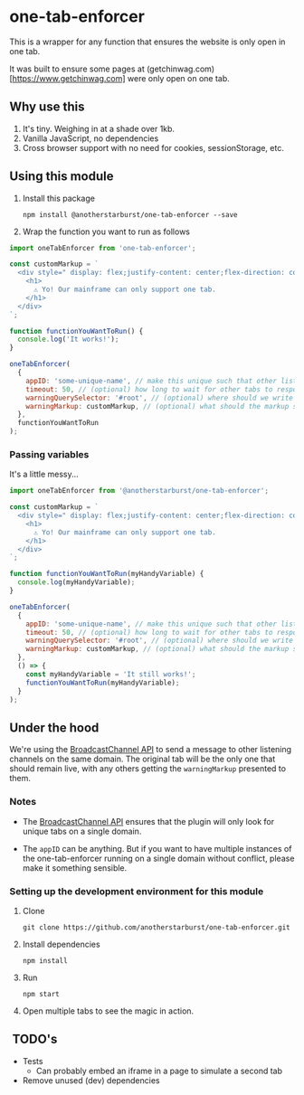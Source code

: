 # one-tab-enforcer

This is a wrapper for any function that ensures the website is only open in one tab.

It was built to ensure some pages at (getchinwag.com)[https://www.getchinwag.com] were only open on one tab.

## Why use this

1. It's tiny. Weighing in at a shade over 1kb.
2. Vanilla JavaScript, no dependencies
3. Cross browser support with no need for cookies, sessionStorage, etc.

## Using this module

1. Install this package

   `npm install @anotherstarburst/one-tab-enforcer --save`

2. Wrap the function you want to run as follows

```javascript
import oneTabEnforcer from 'one-tab-enforcer';

const customMarkup = `
  <div style=" display: flex;justify-content: center;flex-direction: column;height: 100vh; text-align: center;" >
    <h1>
      ⚠️ Yo! Our mainframe can only support one tab.
    </h1>
  </div>
`;

function functionYouWantToRun() {
  console.log('It works!');
}

oneTabEnforcer(
  {
    appID: 'some-unique-name', // make this unique such that other listeners on this domain don't pick up the uniqueness check
    timeout: 50, // (optional) how long to wait for other tabs to respond before executing the function
    warningQuerySelector: '#root', // (optional) where should we write the warning?
    warningMarkup: customMarkup, // (optional) what should the markup say. HTML in backticks please.
  },
  functionYouWantToRun
);
```

### Passing variables

It's a little messy...

```javascript
import oneTabEnforcer from '@anotherstarburst/one-tab-enforcer';

const customMarkup = `
  <div style=" display: flex;justify-content: center;flex-direction: column;height: 100vh; text-align: center;" >
    <h1>
      ⚠️ Yo! Our mainframe can only support one tab.
    </h1>
  </div>
`;

function functionYouWantToRun(myHandyVariable) {
  console.log(myHandyVariable);
}

oneTabEnforcer(
  {
    appID: 'some-unique-name', // make this unique such that other listeners on this domain don't pick up the uniqueness check
    timeout: 50, // (optional) how long to wait for other tabs to respond before executing the function
    warningQuerySelector: '#root', // (optional) where should we write the warning?
    warningMarkup: customMarkup, // (optional) what should the markup say. HTML in backticks please.
  },
  () => {
    const myHandyVariable = 'It still works!';
    functionYouWantToRun(myHandyVariable);
  }
);
```

## Under the hood

We're using the [BroadcastChannel API](https://developer.mozilla.org/en-US/docs/Web/API/BroadcastChannel) to send a message to other listening channels on the same domain. The original tab will be the only one that should remain live, with any others getting the `warningMarkup` presented to them.

### Notes

- The [BroadcastChannel API](https://developer.mozilla.org/en-US/docs/Web/API/BroadcastChannel) ensures that the plugin will only look for unique tabs on a single domain.

- The `appID` can be anything. But if you want to have multiple instances of the one-tab-enforcer running on a single domain without conflict, please make it something sensible.

### Setting up the development environment for this module

1. Clone

   `git clone https://github.com/anotherstarburst/one-tab-enforcer.git`

2. Install dependencies

   `npm install`

3. Run

   `npm start`

4. Open multiple tabs to see the magic in action.

##  TODO's

- Tests
  - Can probably embed an iframe in a page to simulate a second tab
- Remove unused (dev) dependencies
